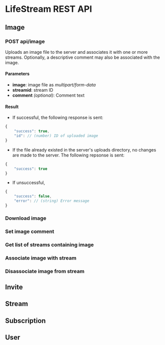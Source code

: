 # LifeStream REST API

## Image

### POST api/image

Uploads an image file to the server and associates it with one or more streams. Optionally, a descriptive comment may also be associated with the image.

#### Parameters

- **image**: image file as _multipart/form-data_
- **streamid**: stream ID
- **comment** _(optional)_: Comment text

#### Result

- If successful, the following response is sent:
```javascript
{
	"success": true,
	"id": // (number) ID of uploaded image
}
```
- If the file already existed in the server's uploads directory, no changes are made to the server. The following repsonse is sent:
```javascript
{
	"success": true
}
```
- If unsuccessful,
```javascript
{
	"success": false,
	"error": // (string) Error message
}
```

### Download image

### Set image comment

### Get list of streams containing image

### Associate image with stream

### Disassociate image from stream

## Invite

## Stream

## Subscription

## User
